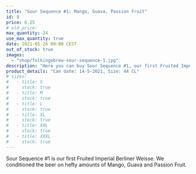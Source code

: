 ```yaml
---
title: "Sour Sequence #1: Mango, Guava, Passion Fruit"
id: 8
price: 6.25
# old_price:
max_quantity: 24
use_max_quantity: true
date: 2021-05-26 09:00 CEST
out_of_stock: true
images:
  - "shop/folkingebrew-sour-sequence-1.jpg"
description: "Here you can buy Sour Sequence #1, our first Fruited Imperial Berliner Weisse. We conditioned the beer on hefty amounts of Mango, Guava and Passion Fruit."
product_details: "Can date: 14-5-2021, Size: 44 CL"
# sizes:
#   - title: S
#     stock: true
#   - title: M
#     stock: true
#   - title: L
#     stock: true
#   - title: XL
#     stock: true
#   - title: XXL
#     stock: true
#   - title: XXXL
#     stock: true
---
```


Sour Sequence #1 is our first Fruited Imperial Berliner Weisse. We conditioned the beer on hefty amounts of Mango, Guava and Passion Fruit.

